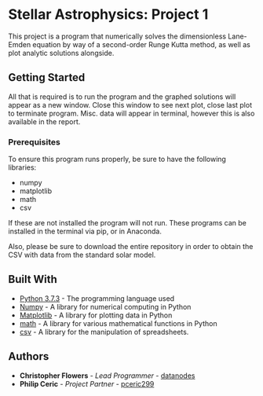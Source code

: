 # Stellar Astrophysics: Project 1

This project is a program that numerically solves the dimensionless Lane-Emden equation by way of a second-order Runge Kutta method, as well as plot analytic solutions
alongside.

## Getting Started

All that is required is to run the program and the graphed solutions will appear as a new window. Close this window to see next plot, close last plot to terminate program. Misc. data will appear in terminal, however this is also available in the report.

### Prerequisites

To ensure this program runs properly, be sure to have the following libraries:

* numpy
* matplotlib
* math
* csv

If these are not installed the program will not run. These programs can be installed in the terminal via pip, or in Anaconda.

Also, please be sure to download the entire repository in order to obtain the CSV with data from the standard solar model.

## Built With
* [Python 3.7.3](https://www.python.org/doc/) - The programming language used
* [Numpy](https://numpy.org/doc/) - A library for numerical computing in Python
* [Matplotlib](https://matplotlib.org/stable/contents.html) - A library for plotting data in Python
* [math](https://docs.python.org/3/library/math.html) - A library for various mathematical functions in Python
* [csv](https://docs.python.org/3/library/csv.html) - A library for the manipulation of spreadsheets.

## Authors

* **Christopher Flowers** - *Lead Programmer* - [datanodes](https://github.com/datanodes)
* **Philip Ceric** - *Project Partner* - [pceric299](https://github.com/pceric299)
